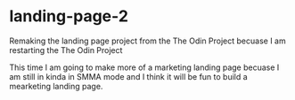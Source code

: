 # landing-page-2
Remaking the landing page project from the The Odin Project becuase I am restarting the The Odin Project

This time I am going to make more of a marketing landing page becuase I am still in kinda in SMMA mode and I think it will be fun to build a mearketing landing page.